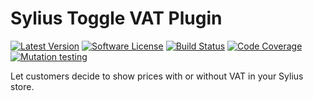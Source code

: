 # Sylius Toggle VAT Plugin

[![Latest Version][ico-version]][link-packagist]
[![Software License][ico-license]](LICENSE)
[![Build Status][ico-github-actions]][link-github-actions]
[![Code Coverage][ico-code-coverage]][link-code-coverage]
[![Mutation testing][ico-infection]][link-infection]

Let customers decide to show prices with or without VAT in your Sylius store.

[ico-version]: https://poser.pugx.org/setono/sylius-toggle-vat-plugin/v/stable
[ico-license]: https://poser.pugx.org/setono/sylius-toggle-vat-plugin/license
[ico-github-actions]: https://github.com/Setono/sylius-toggle-vat-plugin/workflows/build/badge.svg
[ico-code-coverage]: https://codecov.io/gh/Setono/sylius-toggle-vat-plugin/branch/master/graph/badge.svg
[ico-infection]: https://img.shields.io/endpoint?style=flat&url=https%3A%2F%2Fbadge-api.stryker-mutator.io%2Fgithub.com%2FSetono%2Fsylius-toggle-vat-plugin%2Fmaster

[link-packagist]: https://packagist.org/packages/setono/sylius-toggle-vat-plugin
[link-github-actions]: https://github.com/Setono/sylius-toggle-vat-plugin/actions
[link-code-coverage]: https://codecov.io/gh/Setono/sylius-toggle-vat-plugin
[link-infection]: https://dashboard.stryker-mutator.io/reports/github.com/Setono/sylius-toggle-vat-plugin/1.12.x
